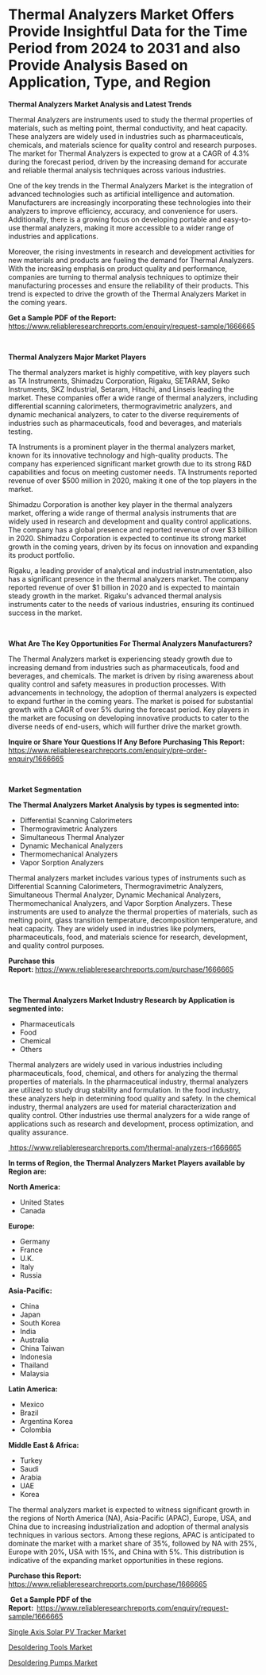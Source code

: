 <p><h1>Thermal Analyzers Market Offers Provide Insightful Data for the Time Period from 2024 to 2031 and also Provide Analysis Based on Application, Type, and Region</h1></p><p><strong>Thermal Analyzers Market Analysis and Latest Trends</strong></p>
<p><p>Thermal Analyzers are instruments used to study the thermal properties of materials, such as melting point, thermal conductivity, and heat capacity. These analyzers are widely used in industries such as pharmaceuticals, chemicals, and materials science for quality control and research purposes. The market for Thermal Analyzers is expected to grow at a CAGR of 4.3% during the forecast period, driven by the increasing demand for accurate and reliable thermal analysis techniques across various industries.</p><p>One of the key trends in the Thermal Analyzers Market is the integration of advanced technologies such as artificial intelligence and automation. Manufacturers are increasingly incorporating these technologies into their analyzers to improve efficiency, accuracy, and convenience for users. Additionally, there is a growing focus on developing portable and easy-to-use thermal analyzers, making it more accessible to a wider range of industries and applications.</p><p>Moreover, the rising investments in research and development activities for new materials and products are fueling the demand for Thermal Analyzers. With the increasing emphasis on product quality and performance, companies are turning to thermal analysis techniques to optimize their manufacturing processes and ensure the reliability of their products. This trend is expected to drive the growth of the Thermal Analyzers Market in the coming years.</p></p>
<p><strong>Get a Sample PDF of the Report:&nbsp;</strong> <a href="https://www.reliableresearchreports.com/enquiry/request-sample/1666665">https://www.reliableresearchreports.com/enquiry/request-sample/1666665</a></p>
<p>&nbsp;</p>
<p><strong>Thermal Analyzers Major Market Players</strong></p>
<p><p>The thermal analyzers market is highly competitive, with key players such as TA Instruments, Shimadzu Corporation, Rigaku, SETARAM, Seiko Instruments, SKZ Industrial, Setaram, Hitachi, and Linseis leading the market. These companies offer a wide range of thermal analyzers, including differential scanning calorimeters, thermogravimetric analyzers, and dynamic mechanical analyzers, to cater to the diverse requirements of industries such as pharmaceuticals, food and beverages, and materials testing.</p><p>TA Instruments is a prominent player in the thermal analyzers market, known for its innovative technology and high-quality products. The company has experienced significant market growth due to its strong R&D capabilities and focus on meeting customer needs. TA Instruments reported revenue of over $500 million in 2020, making it one of the top players in the market.</p><p>Shimadzu Corporation is another key player in the thermal analyzers market, offering a wide range of thermal analysis instruments that are widely used in research and development and quality control applications. The company has a global presence and reported revenue of over $3 billion in 2020. Shimadzu Corporation is expected to continue its strong market growth in the coming years, driven by its focus on innovation and expanding its product portfolio.</p><p>Rigaku, a leading provider of analytical and industrial instrumentation, also has a significant presence in the thermal analyzers market. The company reported revenue of over $1 billion in 2020 and is expected to maintain steady growth in the market. Rigaku's advanced thermal analysis instruments cater to the needs of various industries, ensuring its continued success in the market.</p></p>
<p>&nbsp;</p>
<p><strong>What Are The Key Opportunities For Thermal Analyzers Manufacturers?</strong></p>
<p><p>The Thermal Analyzers market is experiencing steady growth due to increasing demand from industries such as pharmaceuticals, food and beverages, and chemicals. The market is driven by rising awareness about quality control and safety measures in production processes. With advancements in technology, the adoption of thermal analyzers is expected to expand further in the coming years. The market is poised for substantial growth with a CAGR of over 5% during the forecast period. Key players in the market are focusing on developing innovative products to cater to the diverse needs of end-users, which will further drive the market growth.</p></p>
<p><strong>Inquire or Share Your Questions If Any Before Purchasing This Report:</strong> <a href="https://www.reliableresearchreports.com/enquiry/pre-order-enquiry/1666665">https://www.reliableresearchreports.com/enquiry/pre-order-enquiry/1666665</a></p>
<p>&nbsp;</p>
<p><strong>Market Segmentation</strong></p>
<p><strong>The Thermal Analyzers Market Analysis by types is segmented into:</strong></p>
<p><ul><li>Differential Scanning Calorimeters</li><li>Thermogravimetric Analyzers</li><li>Simultaneous Thermal Analyzer</li><li>Dynamic Mechanical Analyzers</li><li>Thermomechanical Analyzers</li><li>Vapor Sorption Analyzers</li></ul></p>
<p><p>Thermal analyzers market includes various types of instruments such as Differential Scanning Calorimeters, Thermogravimetric Analyzers, Simultaneous Thermal Analyzer, Dynamic Mechanical Analyzers, Thermomechanical Analyzers, and Vapor Sorption Analyzers. These instruments are used to analyze the thermal properties of materials, such as melting point, glass transition temperature, decomposition temperature, and heat capacity. They are widely used in industries like polymers, pharmaceuticals, food, and materials science for research, development, and quality control purposes.</p></p>
<p><strong>Purchase this Report:&nbsp;</strong><a href="https://www.reliableresearchreports.com/purchase/1666665">https://www.reliableresearchreports.com/purchase/1666665</a></p>
<p>&nbsp;</p>
<p><strong>The Thermal Analyzers Market Industry Research by Application is segmented into:</strong></p>
<p><ul><li>Pharmaceuticals</li><li>Food</li><li>Chemical</li><li>Others</li></ul></p>
<p><p>Thermal analyzers are widely used in various industries including pharmaceuticals, food, chemical, and others for analyzing the thermal properties of materials. In the pharmaceutical industry, thermal analyzers are utilized to study drug stability and formulation. In the food industry, these analyzers help in determining food quality and safety. In the chemical industry, thermal analyzers are used for material characterization and quality control. Other industries use thermal analyzers for a wide range of applications such as research and development, process optimization, and quality assurance.</p></p>
<p><a href="https://www.reliableresearchreports.com/thermal-analyzers-r1666665">&nbsp;https://www.reliableresearchreports.com/thermal-analyzers-r1666665</a></p>
<p><strong>In terms of Region, the Thermal Analyzers Market Players available by Region are:</strong></p>
<p>
    <p> <strong> North America: </strong>
        <ul>
            <li>United States</li>
            <li>Canada</li>
        </ul>
        </p> 
    <p> <strong> Europe: </strong>
        <ul>
            <li>Germany</li>
            <li>France</li>
            <li>U.K.</li>
            <li>Italy</li>
            <li>Russia</li>
        </ul>
        </p> 
    <p> <strong> Asia-Pacific: </strong>
        <ul>
            <li>China</li>
            <li>Japan</li>
            <li>South Korea</li>
            <li>India</li>
            <li>Australia</li>
            <li>China Taiwan</li>
            <li>Indonesia</li>
            <li>Thailand</li>
            <li>Malaysia</li>
        </ul>
        </p> 
    <p> <strong> Latin America: </strong>
        <ul>
            <li>Mexico</li>
            <li>Brazil</li>
            <li>Argentina Korea</li>
            <li>Colombia</li>
        </ul>
        </p> 
    <p> <strong> Middle East & Africa: </strong>
        <ul>
            <li>Turkey</li>
            <li>Saudi</li>
            <li>Arabia</li>
            <li>UAE</li>
            <li>Korea</li>
        </ul>
    </p>
    </p>
<p><p>The thermal analyzers market is expected to witness significant growth in the regions of North America (NA), Asia-Pacific (APAC), Europe, USA, and China due to increasing industrialization and adoption of thermal analysis techniques in various sectors. Among these regions, APAC is anticipated to dominate the market with a market share of 35%, followed by NA with 25%, Europe with 20%, USA with 15%, and China with 5%. This distribution is indicative of the expanding market opportunities in these regions.</p></p>
<p><strong>Purchase this Report: </strong><a href="https://www.reliableresearchreports.com/purchase/1666665">https://www.reliableresearchreports.com/purchase/1666665</a></p>
<p>&nbsp;<strong>Get a Sample PDF of the Report:&nbsp;&nbsp;</strong><a href="https://www.reliableresearchreports.com/enquiry/request-sample/1666665">https://www.reliableresearchreports.com/enquiry/request-sample/1666665</a></p>
<p><strong></strong></p>
<p><p><a href="https://www.linkedin.com/pulse/single-axis-solar-pv-tracker-market-competitive-analysis-pjmee">Single Axis Solar PV Tracker Market</a></p><p><a href="https://www.linkedin.com/pulse/desoldering-tools-market-analysis-sze-forecasted-period-jmihe">Desoldering Tools Market</a></p><p><a href="https://www.linkedin.com/pulse/desoldering-pumps-market-insight-trends-growth-forecasted-flhve">Desoldering Pumps Market</a></p></p>